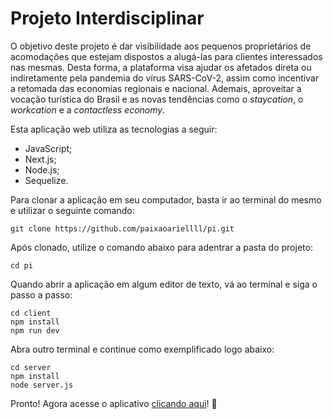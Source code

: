 # Projeto Interdisciplinar

O objetivo deste projeto é dar visibilidade aos pequenos proprietários de acomodações que estejam dispostos a alugá-las para clientes interessados nas mesmas. Desta forma, a plataforma visa ajudar os afetados direta ou indiretamente pela pandemia do vírus SARS-CoV-2, assim como incentivar a retomada das economias regionais e nacional. Ademais, aproveitar a vocação turística do Brasil e as novas tendências como o _staycation_, o _workcation_ e a _contactless economy_.

Esta aplicação web utiliza as tecnologias a seguir:
* JavaScript;
* Next.js;
* Node.js;
* Sequelize.

Para clonar a aplicação em seu computador, basta ir ao terminal do mesmo e utilizar o seguinte comando:

```console
git clone https://github.com/paixaoariellll/pi.git
```

Após clonado, utilize o comando abaixo para adentrar a pasta do projeto:

```console
cd pi
```

Quando abrir a aplicação em algum editor de texto, vá ao terminal e siga o passo a passo:
```console
cd client
npm install
npm run dev
```

Abra outro terminal e continue como exemplificado logo abaixo:

```console
cd server
npm install
node server.js
```

Pronto! Agora acesse o aplicativo <a href="http://localhost:3000" target="_blank">clicando aqui</a>! 🚀
